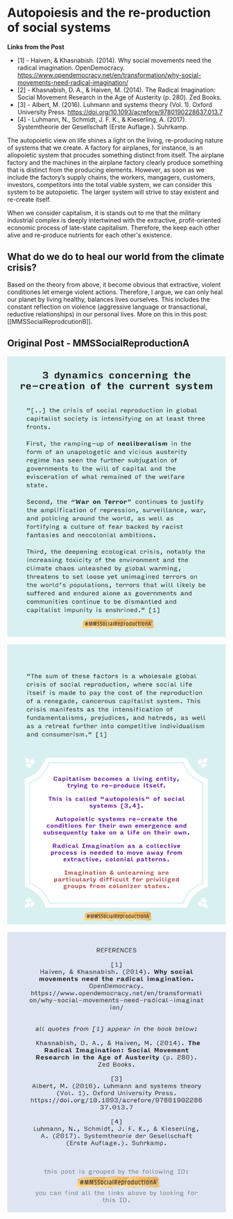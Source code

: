 
# Autopoiesis and the re-production of social systems 
**Links from the Post**
- [1] - Haiven, & Khasnabish. (2014). Why social movements need the radical imagination. OpenDemocracy. https://www.opendemocracy.net/en/transformation/why-social-movements-need-radical-imagination/
- [2] - Khasnabish, D. A., & Haiven, M. (2014). The Radical Imagination: Social Movement Research in the Age of Austerity (p. 280). Zed Books.
- [3] - Albert, M. (2016). Luhmann and systems theory (Vol. 1). Oxford University Press. https://doi.org/10.1093/acrefore/9780190228637.013.7
- [4] - Luhmann, N., Schmidt, J. F. K., & Kieserling, A. (2017). Systemtheorie der Gesellschaft (Erste Auflage.). Suhrkamp.

The autopoietic view on life shines a light on the living, re-producing
nature of systems that we create. A factory for airplanes, for instance, is
an allopoietic system that procudes something distinct from itself. The airplane factory and the machines in the airplane factory clearly produce something that is distinct from the producing elements. However, as soon as we include the factory’s supply chains, the workers, mangagers, customers, investors, competitors into the total viable system, we can consider this system to be autopoietic. The larger system will strive to stay existent and re-create itself.

When we consider capitalism, it is stands out to me that the military industrial complex is deeply intertwined with the extractive, profit-oriented economic process of late-state capitalism. Therefore, the keep each other alive and re-produce nutrients for each other's existence.

## What do we do to heal our world from the climate crisis?
Based on the theory from above, it become obvious that extractive, violent conditiones let emerge violent actions. Therefore, I argue, we can only heal our planet by living healthy, balances lives ourselves. This includes the constant reflection on violence (aggressive language or transactional, reductive relationships) in our personal lives. More on this in this post:  [[MMSSocialReprodcutionB]].

## Original Post - MMSSocialReproductionA
![](../media/MMSSocialReproductionA-1.png) 

![](../media/MMSSocialReproductionA-2.png) 

![](../media/MMSSocialReproductionA-3.png) 




